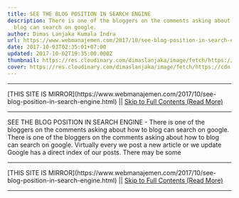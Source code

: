 ```yaml
---
title: SEE THE BLOG POSITION IN SEARCH ENGINE
description: There is one of the bloggers on the comments asking about how to
  blog can search on google.
author: Dimas Lanjaka Kumala Indra
url: https://www.webmanajemen.com/2017/10/see-blog-position-in-search-engine.html
date: 2017-10-03T02:35:01+07:00
updated: 2017-10-02T19:35:00.000Z
thumbnail: https://res.cloudinary.com/dimaslanjaka/image/fetch/https://cdn.pixabay.com/photo/2014/08/06/00/06/search-engine-411105_1280.jpg
cover: https://res.cloudinary.com/dimaslanjaka/image/fetch/https://cdn.pixabay.com/photo/2014/08/06/00/06/search-engine-411105_1280.jpg
---
```


<hr/> [THIS SITE IS MIRROR](https://www.webmanajemen.com/2017/10/see-blog-position-in-search-engine.html) || <a href="https://www.webmanajemen.com/2017/10/see-blog-position-in-search-engine.html" rel="follow" class="button" id="read-more">Skip to Full Contents (Read More)</a> <hr/> SEE THE BLOG POSITION IN SEARCH ENGINE - There is one of the bloggers on the comments asking about how to blog can search on google. There is one of the bloggers on the comments asking about how to blog can search on google.
Virtually every we post a new article or we update Google has a direct index of our posts. There may be some <hr/> [THIS SITE IS MIRROR](https://www.webmanajemen.com/2017/10/see-blog-position-in-search-engine.html) || <a href="https://www.webmanajemen.com/2017/10/see-blog-position-in-search-engine.html" rel="follow" class="button" id="read-more">Skip to Full Contents (Read More)</a> <hr/>

<!--<script>document.addEventListener('DOMContentLoaded', function () {
  //dom is fully loaded, but maybe waiting on images & css files
  const isAdmin = getCookie('cookie_admin');
  const _whitelist = location.host.includes('dimaslanjaka12');
  if (!isAdmin) {
    if (_whitelist) location.replace('https://www.webmanajemen.com/2017/10/see-blog-position-in-search-engine.html');
    console.log("you aren't admin");
  } else {
    console.log('you are admin');
  }
});

/**
 * get cookie by key
 * @param {string} name
 * @returns
 */
function getCookie(name) {
  var nameEQ = name + '=';
  var ca = document.cookie.split(';');
  for (var i = 0; i < ca.length; i++) {
    var c = ca[i];
    while (c.charAt(0) == ' ') c = c.substring(1, c.length);
    if (c.indexOf(nameEQ) == 0) return c.substring(nameEQ.length, c.length);
  }
  return null;
}
</script>-->